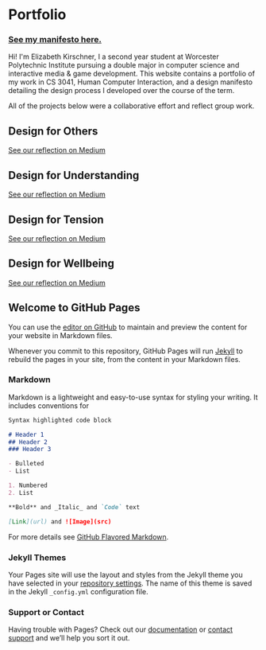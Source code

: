 # Portfolio
### [See my manifesto here.](https://elizabethkirschner.github.io/CS3041DesignManifesto/DesignManifesto) 

Hi! I'm Elizabeth Kirschner, I a second year student at Worcester Polytechnic Institute pursuing a double major in computer science and interactive media & game development.  This website contains a portfolio of my work in CS 3041, Human Computer Interaction, and a design manifesto detailing the design process I developed over the course of the term.

All of the projects below were a collaborative effort and reflect group work.

## Design for Others
[See our reflection on Medium](https://medium.com/@ethanlichang/design-for-others-e0a5da8331f8)

## Design for Understanding
[See our reflection on Medium](https://medium.com/@elizabethekirschner/summary-bdada65d0ad1)

## Design for Tension
[See our reflection on Medium](https://medium.com/@elizabethekirschner/design-for-tension-3dab831bc893)

## Design for Wellbeing
[See our reflection on Medium](https://medium.com/@elizabethekirschner/design-for-wel-9ce2a39378c)


## Welcome to GitHub Pages
You can use the [editor on GitHub](https://github.com/elizabethkirschner/CS3041DesignManifesto/edit/master/README.md) to maintain and preview the content for your website in Markdown files.

Whenever you commit to this repository, GitHub Pages will run [Jekyll](https://jekyllrb.com/) to rebuild the pages in your site, from the content in your Markdown files.

### Markdown

Markdown is a lightweight and easy-to-use syntax for styling your writing. It includes conventions for

```markdown
Syntax highlighted code block

# Header 1
## Header 2
### Header 3

- Bulleted
- List

1. Numbered
2. List

**Bold** and _Italic_ and `Code` text

[Link](url) and ![Image](src)
```

For more details see [GitHub Flavored Markdown](https://guides.github.com/features/mastering-markdown/).

### Jekyll Themes

Your Pages site will use the layout and styles from the Jekyll theme you have selected in your [repository settings](https://github.com/elizabethkirschner/CS3041DesignManifesto/settings). The name of this theme is saved in the Jekyll `_config.yml` configuration file.

### Support or Contact 

Having trouble with Pages? Check out our [documentation](https://help.github.com/categories/github-pages-basics/) or [contact support](https://github.com/contact) and we’ll help you sort it out.
